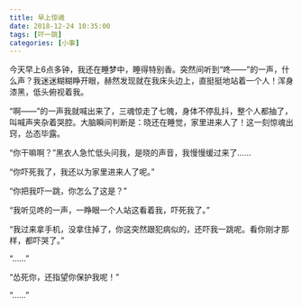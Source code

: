 ```yaml
---
title: 早上惊魂
date: 2018-12-24 10:35:00
tags: [吓一跳]
categories: [小事]
---
```


今天早上6点多钟，我还在睡梦中，睡得特别香。突然间听到“咚——”的一声，什么声？我迷迷糊糊睁开眼，赫然发现就在我床头边上，直挺挺地站着一个人！浑身漆黑，低头俯视着我。

<!--more-->

“啊——”的一声我就喊出来了，三魂惊走了七魄，身体不停乱抖，整个人都抽了，叫喊声夹杂着哭腔。大脑瞬间判断是：晓还在睡觉，家里进来人了！这一刻惊魂出窍，怂态毕露。

“你干嘛啊？”黑衣人急忙低头问我，是晓的声音，我慢慢缓过来了……

“你吓死我了，我还以为家里进来人了呢。”

“你把我吓一跳，你怎么了这是？”

“我听见咚的一声，一睁眼一个人站这看着我，吓死我了。”

“我过来拿手机，没拿住掉了，你这突然跟犯病似的，还吓我一跳呢。看你刚才那样，都吓哭了。”

“……”

“怂死你，还指望你保护我呢！”

“……”


